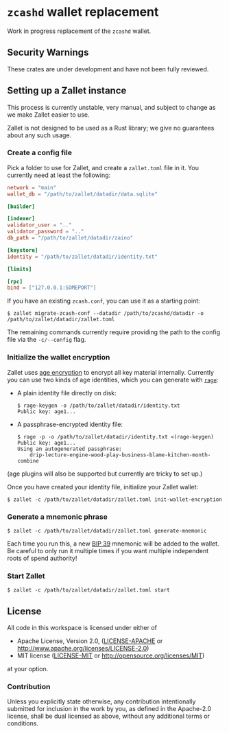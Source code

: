 # `zcashd` wallet replacement

Work in progress replacement of the `zcashd` wallet.

## Security Warnings

These crates are under development and have not been fully reviewed.

## Setting up a Zallet instance

This process is currently unstable, very manual, and subject to change as we
make Zallet easier to use.

Zallet is not designed to be used as a Rust library; we give no guarantees about
any such usage.

### Create a config file

Pick a folder to use for Zallet, and create a `zallet.toml` file in it. You
currently need at least the following:

```toml
network = "main"
wallet_db = "/path/to/zallet/datadir/data.sqlite"

[builder]

[indexer]
validator_user = ".."
validator_password = ".."
db_path = "/path/to/zallet/datadir/zaino"

[keystore]
identity = "/path/to/zallet/datadir/identity.txt"

[limits]

[rpc]
bind = ["127.0.0.1:SOMEPORT"]
```

If you have an existing `zcash.conf`, you can use it as a starting point:
```
$ zallet migrate-zcash-conf --datadir /path/to/zcashd/datadir -o /path/to/zallet/datadir/zallet.toml
```

The remaining commands currently require providing the path to the config file
via the `-c/--config` flag.

### Initialize the wallet encryption

Zallet uses [age encryption](https://age-encryption.org/) to encrypt all key
material internally. Currently you can use two kinds of age identities, which
you can generate with [`rage`](https://github.com/str4d/rage):

- A plain identity file directly on disk:
  ```
  $ rage-keygen -o /path/to/zallet/datadir/identity.txt
  Public key: age1...
  ```

- A passphrase-encrypted identity file:
  ```
  $ rage -p -o /path/to/zallet/datadir/identity.txt <(rage-keygen)
  Public key: age1...
  Using an autogenerated passphrase:
      drip-lecture-engine-wood-play-business-blame-kitchen-month-combine
  ```

(age plugins will also be supported but currently are tricky to set up.)

Once you have created your identity file, initialize your Zallet wallet:
```
$ zallet -c /path/to/zallet/datadir/zallet.toml init-wallet-encryption
```

### Generate a mnemonic phrase

```
$ zallet -c /path/to/zallet/datadir/zallet.toml generate-mnemonic
```

Each time you run this, a new [BIP 39](https://github.com/bitcoin/bips/blob/master/bip-0039.mediawiki)
mnemonic will be added to the wallet. Be careful to only run it multiple times
if you want multiple independent roots of spend authority!

### Start Zallet

```
$ zallet -c /path/to/zallet/datadir/zallet.toml start
```

## License

All code in this workspace is licensed under either of

 * Apache License, Version 2.0, ([LICENSE-APACHE](LICENSE-APACHE) or http://www.apache.org/licenses/LICENSE-2.0)
 * MIT license ([LICENSE-MIT](LICENSE-MIT) or http://opensource.org/licenses/MIT)

at your option.

### Contribution

Unless you explicitly state otherwise, any contribution intentionally submitted
for inclusion in the work by you, as defined in the Apache-2.0 license, shall
be dual licensed as above, without any additional terms or conditions.
